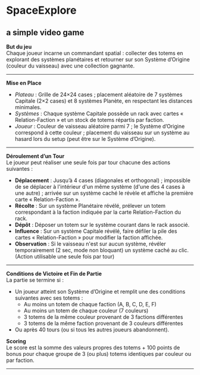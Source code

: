 # SpaceExplore
a simple video game
---

**But du jeu**  
Chaque joueur incarne un commandant spatial : collecter des totems en explorant des systèmes planétaires et retourner sur son Système d’Origine (couleur du vaisseau) avec une collection gagnante.

---

**Mise en Place**  
- *Plateau* : Grille de 24×24 cases ; placement aléatoire de 7 systèmes Capitale (2×2 cases) et 8 systèmes Planète, en respectant les distances minimales.  
- *Systèmes* : Chaque système Capitale possède un rack avec cartes « Relation-Faction » et un stock de totems répartis par faction.  
- *Joueur* : Couleur de vaisseau aléatoire parmi 7 ; le Système d’Origine correspond à cette couleur ; placement du vaisseau sur un système au hasard lors du setup (peut être sur le Système d’Origine).

---

**Déroulement d’un Tour**  
Le joueur peut réaliser une seule fois par tour chacune des actions suivantes :  
- **Déplacement** : Jusqu’à 4 cases (diagonales et orthogonal) ; impossible de se déplacer à l'intérieur d'un même système (d'une des 4 cases à une autre) ; arrivée sur un système caché le révèle et affiche la première carte « Relation-Faction ».  
- **Récolte** : Sur un système Planétaire révélé, prélever un totem correspondant à la faction indiquée par la carte Relation-Faction du rack.  
- **Dépôt** : Déposer un totem sur le système courant dans le rack associé.  
- **Influence** : Sur un système Capitale révélé, faire défiler la pile des cartes « Relation-Faction » pour modifier la faction affichée.  
- **Observation** : Si le vaisseau n'est sur aucun système, révéler temporairement (2 sec, mode non bloquant) un système caché au clic. (Action utilisable une seule fois par tour)

---

**Conditions de Victoire et Fin de Partie**  
La partie se termine si :  
- Un joueur atteint son Système d’Origine et remplit une des conditions suivantes avec ses totems :  
  - Au moins un totem de chaque faction (A, B, C, D, E, F)  
  - Au moins un totem de chaque couleur (7 couleurs)  
  - 3 totems de la même couleur provenant de 3 factions différentes  
  - 3 totems de la même faction provenant de 3 couleurs différentes  
- Ou après 40 tours (ou si tous les autres joueurs abandonnent).

**Scoring**  
Le score est la somme des valeurs propres des totems + 100 points de bonus pour chaque groupe de 3 (ou plus) totems identiques par couleur ou par faction.

---
